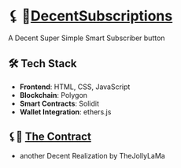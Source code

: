 # ⚸ 🔆[DecentSubscriptions](https://TheJollyLaMa.github.io/DecentSubscriptions/public)

A Decent Super Simple Smart Subscriber button

## 🛠️ **Tech Stack**
- **Frontend**: HTML, CSS, JavaScript
- **Blockchain**: Polygon
- **Smart Contracts**: Solidit
- **Wallet Integration**: ethers.js

## ⚸📜 [The Contract](https://polygonscan.com/address/0x8C6E80B510216840f4eFf18D6d2A9bD81f38e6CC#events)

* another Decent Realization by TheJollyLaMa 